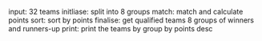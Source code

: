 input: 32 teams
initliase: split into 8 groups
match: match and calculate points
sort: sort by points
finalise: get qualified teams 8 groups of winners and runners-up
print: print the teams by group by points desc
